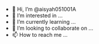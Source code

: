 - 👋 Hi, I’m @aisyah051001A
- 👀 I’m interested in ...
- 🌱 I’m currently learning ...
- 💞️ I’m looking to collaborate on ...
- 📫 How to reach me ...

<!---
aisyah051001A/aisyah051001A is a ✨ special ✨ repository because its `README.md` (this file) appears on your GitHub profile.
You can click the Preview link to take a look at your changes.
--->
